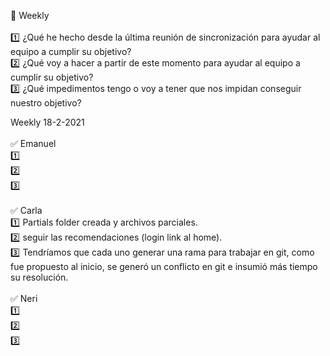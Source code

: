 :bookmark: Weekly <br>
<br>
:one: ¿Qué he hecho desde la última reunión de sincronización para ayudar al equipo a cumplir su objetivo? <br>
:two: ¿Qué voy a hacer a partir de este momento para ayudar al equipo a cumplir su objetivo? <br>
:three: ¿Qué impedimentos tengo o voy a tener que nos impidan conseguir nuestro objetivo? <br>

Weekly 18-2-2021<br>
<br>
:white_check_mark: Emanuel <br>
:one:  <br>
:two: <br>
:three: <br>
<br>
:white_check_mark: Carla <br>
:one:  Partials folder creada y archivos parciales.<br>
:two: seguir las recomendaciones (login link al home). <br>
:three: Tendríamos que cada uno generar una rama para trabajar en git, como fue propuesto al inicio, se generó un conflicto en git e insumió más tiempo su resolución. <br>
<br>
:white_check_mark: Neri <br>
:one: <br>
:two: <br>
:three: <br>
